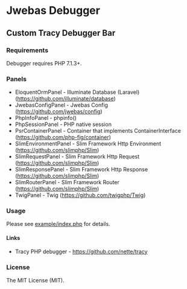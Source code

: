 # Jwebas Debugger

## Custom Tracy Debugger Bar

### Requirements
Debugger requires PHP 7.1.3+.

### Panels
* EloquentOrmPanel - Illuminate Database (Laravel) (https://github.com/illuminate/database)
* JwebasConfigPanel - Jwebas Config (https://github.com/jwebas/config)
* PhpInfoPanel - phpinfo()
* PhpSessionPanel - PHP native  session
* PsrContainerPanel - Container that implements ContainerInterface (https://github.com/php-fig/container)
* SlimEnvironmentPanel - Slim Framework Http Environment (https://github.com/slimphp/Slim)
* SlimRequestPanel - Slim Framework Http Request (https://github.com/slimphp/Slim)
* SlimResponsePanel - Slim Framework Http Response (https://github.com/slimphp/Slim)
* SlimRouterPanel - Slim Framework Router (https://github.com/slimphp/Slim)
* TwigPanel - Twig (https://github.com/twigphp/Twig)

### Usage
Please see [example/index.php](example/index.php) for details.

#### Links
* Tracy PHP debugger - https://github.com/nette/tracy

### License
The MIT License (MIT).

